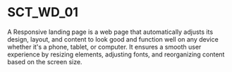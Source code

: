 # SCT_WD_01
A Responsive landing page is a web page that automatically adjusts its design, layout, and content to look good and function well on any device whether it's a phone, tablet, or computer. It ensures a smooth user experience by resizing elements, adjusting fonts, and reorganizing content based on the screen size.
